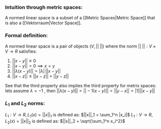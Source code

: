### Intuition through metric spaces:
A normed linear space is a subset of a [[Metric Spaces|Metric Space]] that is also a [[Vektorraum|Vector Space]]. 
### Formal definition:
A normed linear space is a pair of objects $(V, || \;||)$ where the norm $|| \; || : V \times V \rightarrow R$ satisfies:
1. $|| x - y || \ge 0$
2. $||x - y || = 0 \implies x = y$
3. $||\lambda(x - y)|| = |\lambda| \, || x -  y||$ 
4. $||x - z|| \le ||x - z|| + ||y - z||$

See that the third property also implies the third property for metrix spaces: lets assume $\lambda = -1$ , then $||\lambda (x - y) || =  ||-1 (x - y) || =  ||y - x || = |1| || x - y ||$

### $L_1$ and $L_2$ norms:
$L_1 : V  \rightarrow R, L_1(x) = || x ||_1$ is defined as: $||x||_1 = \sum_1^n |x_i|$ 
$L_1 : V  \rightarrow R, L_2(x) = || x ||_2$ is defined as: $||x||_2 = \sqrt{\sum_1^n x_i^2}$ 